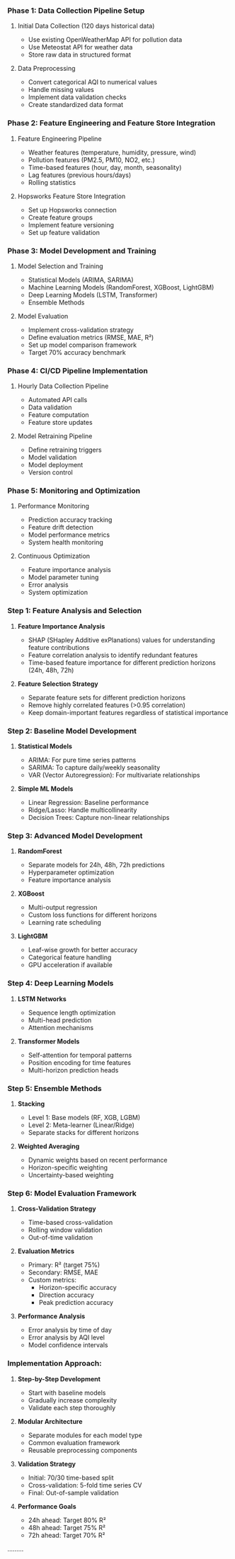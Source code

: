 
### Phase 1: Data Collection Pipeline Setup
1. Initial Data Collection (120 days historical data)
   - Use existing OpenWeatherMap API for pollution data
   - Use Meteostat API for weather data
   - Store raw data in structured format

2. Data Preprocessing
   - Convert categorical AQI to numerical values
   - Handle missing values
   - Implement data validation checks
   - Create standardized data format

### Phase 2: Feature Engineering and Feature Store Integration
1. Feature Engineering Pipeline
   - Weather features (temperature, humidity, pressure, wind)
   - Pollution features (PM2.5, PM10, NO2, etc.)
   - Time-based features (hour, day, month, seasonality)
   - Lag features (previous hours/days)
   - Rolling statistics

2. Hopsworks Feature Store Integration
   - Set up Hopsworks connection
   - Create feature groups
   - Implement feature versioning
   - Set up feature validation

### Phase 3: Model Development and Training
1. Model Selection and Training
   - Statistical Models (ARIMA, SARIMA)
   - Machine Learning Models (RandomForest, XGBoost, LightGBM)
   - Deep Learning Models (LSTM, Transformer)
   - Ensemble Methods

2. Model Evaluation
   - Implement cross-validation strategy
   - Define evaluation metrics (RMSE, MAE, R²)
   - Set up model comparison framework
   - Target 70% accuracy benchmark

### Phase 4: CI/CD Pipeline Implementation
1. Hourly Data Collection Pipeline
   - Automated API calls
   - Data validation
   - Feature computation
   - Feature store updates

2. Model Retraining Pipeline
   - Define retraining triggers
   - Model validation
   - Model deployment
   - Version control

### Phase 5: Monitoring and Optimization
1. Performance Monitoring
   - Prediction accuracy tracking
   - Feature drift detection
   - Model performance metrics
   - System health monitoring

2. Continuous Optimization
   - Feature importance analysis
   - Model parameter tuning
   - Error analysis
   - System optimization









### Step 1: Feature Analysis and Selection
1. **Feature Importance Analysis**
   - SHAP (SHapley Additive exPlanations) values for understanding feature contributions
   - Feature correlation analysis to identify redundant features
   - Time-based feature importance for different prediction horizons (24h, 48h, 72h)

2. **Feature Selection Strategy**
   - Separate feature sets for different prediction horizons
   - Remove highly correlated features (>0.95 correlation)
   - Keep domain-important features regardless of statistical importance

### Step 2: Baseline Model Development
1. **Statistical Models**
   - ARIMA: For pure time series patterns
   - SARIMA: To capture daily/weekly seasonality
   - VAR (Vector Autoregression): For multivariate relationships

2. **Simple ML Models**
   - Linear Regression: Baseline performance
   - Ridge/Lasso: Handle multicollinearity
   - Decision Trees: Capture non-linear relationships

### Step 3: Advanced Model Development
1. **RandomForest**
   - Separate models for 24h, 48h, 72h predictions
   - Hyperparameter optimization
   - Feature importance analysis

2. **XGBoost**
   - Multi-output regression
   - Custom loss functions for different horizons
   - Learning rate scheduling

3. **LightGBM**
   - Leaf-wise growth for better accuracy
   - Categorical feature handling
   - GPU acceleration if available

### Step 4: Deep Learning Models
1. **LSTM Networks**
   - Sequence length optimization
   - Multi-head prediction
   - Attention mechanisms

2. **Transformer Models**
   - Self-attention for temporal patterns
   - Position encoding for time features
   - Multi-horizon prediction heads

### Step 5: Ensemble Methods
1. **Stacking**
   - Level 1: Base models (RF, XGB, LGBM)
   - Level 2: Meta-learner (Linear/Ridge)
   - Separate stacks for different horizons

2. **Weighted Averaging**
   - Dynamic weights based on recent performance
   - Horizon-specific weighting
   - Uncertainty-based weighting

### Step 6: Model Evaluation Framework
1. **Cross-Validation Strategy**
   - Time-based cross-validation
   - Rolling window validation
   - Out-of-time validation

2. **Evaluation Metrics**
   - Primary: R² (target 75%)
   - Secondary: RMSE, MAE
   - Custom metrics:
     - Horizon-specific accuracy
     - Direction accuracy
     - Peak prediction accuracy

3. **Performance Analysis**
   - Error analysis by time of day
   - Error analysis by AQI level
   - Model confidence intervals

### Implementation Approach:

1. **Step-by-Step Development**
   - Start with baseline models
   - Gradually increase complexity
   - Validate each step thoroughly

2. **Modular Architecture**
   - Separate modules for each model type
   - Common evaluation framework
   - Reusable preprocessing components

3. **Validation Strategy**
   - Initial: 70/30 time-based split
   - Cross-validation: 5-fold time series CV
   - Final: Out-of-sample validation

4. **Performance Goals**
   - 24h ahead: Target 80% R²
   - 48h ahead: Target 75% R²
   - 72h ahead: Target 70% R²





.........



